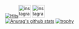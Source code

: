 [![Hits](https://hits.seeyoufarm.com/api/count/incr/badge.svg?url=https%3A%2F%2Fgithub.com%2Fciela0426%2Fhit-counter&count_bg=%23000000&title_bg=%23929090&icon=&icon_color=%23E7E7E7&title=hits&edge_flat=false)](https://hits.seeyoufarm.com)[<img src='https://cdn.jsdelivr.net/npm/simple-icons@3.0.1/icons/instagram.svg' alt='instagram' height='40'>](https://www.instagram.com/http://www.instagram.com/c.iela/) [<img src='https://cdn.jsdelivr.net/npm/simple-icons@3.0.1/icons/instagram.svg' alt='instagram' height='40'>](https://www.instagram.com/http://www.instagram.com/orbit___orbit/)<br/>
[![Anurag's github stats](https://github-readme-stats.vercel.app/api?username=ciela0426&show_icons=true&theme=dracula)](https://github.com/anuraghazra/github-readme-stats)
[![trophy](https://github-profile-trophy.vercel.app/?username=ryo-ma&theme=onedark)](https://github.com/ryo-ma/github-profile-trophy)
